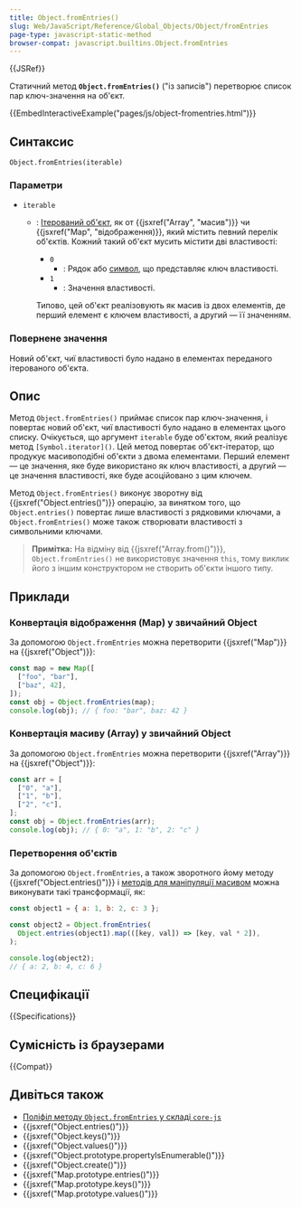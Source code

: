 ```yaml
---
title: Object.fromEntries()
slug: Web/JavaScript/Reference/Global_Objects/Object/fromEntries
page-type: javascript-static-method
browser-compat: javascript.builtins.Object.fromEntries
---
```


{{JSRef}}

Статичний метод **`Object.fromEntries()`** ("із записів") перетворює список пар ключ-значення на об'єкт.

{{EmbedInteractiveExample("pages/js/object-fromentries.html")}}

## Синтаксис

```js-nolint
Object.fromEntries(iterable)
```

### Параметри

- `iterable`

  - : [Ітерований об'єкт](/uk/docs/Web/JavaScript/Reference/Iteration_protocols#protokol-iterovanoho-obiekta), як от {{jsxref("Array", "масив")}} чи {{jsxref("Map", "відображення)}}, який містить певний перелік об'єктів. Кожний такий об'єкт мусить містити дві властивості:

    - `0`
      - : Рядок або [символ](/uk/docs/Web/JavaScript/Reference/Global_Objects/Symbol), що представляє ключ властивості.
    - `1`
      - : Значення властивості.

    Типово, цей об'єкт реалізовують як масив із двох елементів, де перший елемент є ключем властивості, а другий — її значенням.

### Повернене значення

Новий об'єкт, чиї властивості було надано в елементах переданого ітерованого об'єкта.

## Опис

Метод `Object.fromEntries()` приймає список пар ключ-значення, і повертає новий об'єкт, чиї властивості було надано в елементах цього списку. Очікується, що аргумент `iterable` буде об'єктом, який реалізує метод `[Symbol.iterator]()`. Цей метод повертає об'єкт-ітератор, що продукує масивоподібні об'єкти з двома елементами. Перший елемент — це значення, яке буде використано як ключ властивості, а другий — це значення властивості, яке буде асоційовано з цим ключем.

Метод `Object.fromEntries()` виконує зворотну від {{jsxref("Object.entries()")}} операцію, за винятком того, що `Object.entries()` повертає лише властивості з рядковими ключами, а `Object.fromEntries()` може також створювати властивості з символьними ключами.

> **Примітка:** На відміну від {{jsxref("Array.from()")}}, `Object.fromEntries()` не використовує значення `this`, тому виклик його з іншим конструктором не створить об'єкти іншого типу.

## Приклади

### Конвертація відображення (Map) у звичайний Object

За допомогою `Object.fromEntries` можна перетворити {{jsxref("Map")}} на {{jsxref("Object")}}:

```js
const map = new Map([
  ["foo", "bar"],
  ["baz", 42],
]);
const obj = Object.fromEntries(map);
console.log(obj); // { foo: "bar", baz: 42 }
```

### Конвертація масиву (Array) у звичайний Object

За допомогою `Object.fromEntries` можна перетворити {{jsxref("Array")}} на {{jsxref("Object")}}:

```js
const arr = [
  ["0", "a"],
  ["1", "b"],
  ["2", "c"],
];
const obj = Object.fromEntries(arr);
console.log(obj); // { 0: "a", 1: "b", 2: "c" }
```

### Перетворення об'єктів

За допомогою `Object.fromEntries`, а також зворотного йому методу {{jsxref("Object.entries()")}} і [методів для маніпуляції масивом](/uk/docs/Web/JavaScript/Reference/Global_Objects/Array#metody-prymirnyka) можна виконувати такі трансформації, як:

```js
const object1 = { a: 1, b: 2, c: 3 };

const object2 = Object.fromEntries(
  Object.entries(object1).map(([key, val]) => [key, val * 2]),
);

console.log(object2);
// { a: 2, b: 4, c: 6 }
```

## Специфікації

{{Specifications}}

## Сумісність із браузерами

{{Compat}}

## Дивіться також

- [Поліфіл методу `Object.fromEntries` у складі `core-js`](https://github.com/zloirock/core-js#ecmascript-object)
- {{jsxref("Object.entries()")}}
- {{jsxref("Object.keys()")}}
- {{jsxref("Object.values()")}}
- {{jsxref("Object.prototype.propertyIsEnumerable()")}}
- {{jsxref("Object.create()")}}
- {{jsxref("Map.prototype.entries()")}}
- {{jsxref("Map.prototype.keys()")}}
- {{jsxref("Map.prototype.values()")}}
